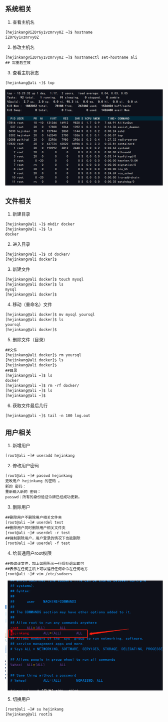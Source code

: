 ## 系统相关

1. 查看主机名

```shell
[hejinkang@iZ0r6y1vzmrvy0Z ~]$ hostname
iZ0r6y1vzmrvy0Z
```

2. 修改主机名

```shell
[hejinkang@iZ0r6y1vzmrvy0Z ~]$ hostnamectl set-hostname ali
## 需重启生效
```

3. 查看主机状态

```shell
[hejinkang@ali ~]$ top
```

![image-20210525152340363](linux命令.assets/image-20210525152340363.png)



## 文件相关

1.  新建目录

```shell
[hejinkang@ali ~]$ mkdir docker
[hejinkang@ali ~]$ ls
docker
```

2. 进入目录

```shell
[hejinkang@ali ~]$ cd docker/
[hejinkang@ali docker]$ 
```

3. 新建文件

```shell
[hejinkang@ali docker]$ touch mysql
[hejinkang@ali docker]$ ls
mysql
[hejinkang@ali docker]$ 
```

4.  移动（重命名）文件

```shell
[hejinkang@ali docker]$ mv mysql yoursql
[hejinkang@ali docker]$ ls
yoursql
[hejinkang@ali docker]$ 
```

5.  删除文件（目录）

```shell
##文件
[hejinkang@ali docker]$ rm yoursql 
[hejinkang@ali docker]$ ls
[hejinkang@ali docker]$ 
##目录
[hejinkang@ali ~]$ ls
docker
[hejinkang@ali ~]$ rm -rf docker/
[hejinkang@ali ~]$ ls
[hejinkang@ali ~]$ 

```

6. 获取文件最后几行

```shell
[hejinkang@ali ~]$ tail -n 100 log.out
```





## 用户相关

1. 新增用户

```shell
[root@ali ~]# useradd hejinkang
```

2. 修改用户密码

```shell
[root@ali ~]# passwd hejinkang
更改用户 hejinkang 的密码 。
新的 密码：
重新输入新的 密码：
passwd：所有的身份验证令牌已经成功更新。
```

3. 删除用户

```shell
##删除用户不删除用户相关文件夹
[root@ali ~]# userdel test
##删除用户同时删除用户相关文件夹 
[root@ali ~]# userdel -r test
##强制删除用户，用户登录的情况下也能删除
[root@ali ~]# userdel -f test
```

4. 给普通用户root权限

```shell
##修改该文件，加上如图所示一行保存退出即可
##表示在任何主机上可以运行任何命令在任何地方
[root@ali ~]# vim /etc/sudoers
```

![image-20210524145814191](linux命令.assets/image-20210524145814191.png)

5. 切换用户

```shell
[root@ali ~]# su hejinkang
[hejinkang@ali root]$ 
```

